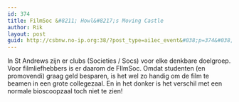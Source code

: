 ```yaml
---
id: 374
title: FilmSoc &#8211; Howl&#8217;s Moving Castle
author: Rik
layout: post
guid: http://csbnw.no-ip.org:38/?post_type=ai1ec_event&#038;p=374&#038;instance_id=
---
```

In St Andrews zijn er clubs (Societies / Socs) voor elke denkbare doelgroep. Voor filmliefhebbers is er daarom de FIlmSoc. Omdat studenten (en promovendi) graag geld besparen, is het wel zo handig om de film te beamen in een grote collegezaal. En in het donker is het verschil met een normale bioscoopzaal toch niet te zien!